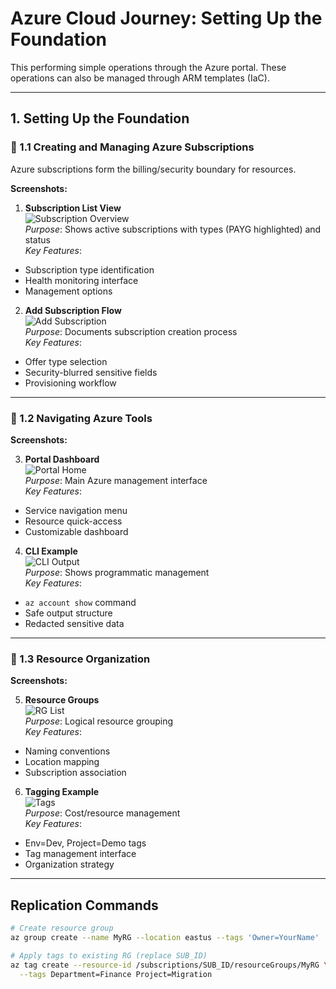 # Azure Cloud Journey: Setting Up the Foundation

This performing simple operations through the Azure portal. These operations can also be managed through ARM templates (IaC).

---

## 1. Setting Up the Foundation

### 🔷 1.1 Creating and Managing Azure Subscriptions
Azure subscriptions form the billing/security boundary for resources.

**Screenshots:**

1. **Subscription List View**  
![Subscription Overview](https://github.com/user-attachments/assets/a416f77a-3976-4807-a3de-94423f3c56e3)  
*Purpose*: Shows active subscriptions with types (PAYG highlighted) and status  
*Key Features*:  
- Subscription type identification  
- Health monitoring interface  
- Management options  

2. **Add Subscription Flow**  
![Add Subscription](https://github.com/user-attachments/assets/e9e77fb4-0e86-466f-9492-88b0345b5807)  
*Purpose*: Documents subscription creation process  
*Key Features*:  
- Offer type selection  
- Security-blurred sensitive fields  
- Provisioning workflow  

---

### 🔷 1.2 Navigating Azure Tools

**Screenshots:**

3. **Portal Dashboard**  
![Portal Home](https://github.com/user-attachments/assets/23c2a4ab-de33-4585-ba97-8ec4f862b437)  
*Purpose*: Main Azure management interface  
*Key Features*:  
- Service navigation menu  
- Resource quick-access  
- Customizable dashboard  

4. **CLI Example**  
![CLI Output](https://github.com/user-attachments/assets/3aeca79e-dadd-4417-a5b5-dff551a3ad71)  
*Purpose*: Shows programmatic management  
*Key Features*:  
- `az account show` command  
- Safe output structure  
- Redacted sensitive data  

---

### 🔷 1.3 Resource Organization

**Screenshots:**

5. **Resource Groups**  
![RG List](https://github.com/user-attachments/assets/d1fcf697-3f3f-4d37-adad-caf53644d5f5)  
*Purpose*: Logical resource grouping  
*Key Features*:  
- Naming conventions  
- Location mapping  
- Subscription association  

6. **Tagging Example**  
![Tags](https://github.com/user-attachments/assets/71a6adde-7f3d-4f5e-b160-104ae8f6bdfa)  
*Purpose*: Cost/resource management  
*Key Features*:  
- Env=Dev, Project=Demo tags  
- Tag management interface  
- Organization strategy  

---

## Replication Commands
```bash
# Create resource group
az group create --name MyRG --location eastus --tags 'Owner=YourName' 'Env=Demo'

# Apply tags to existing RG (replace SUB_ID)
az tag create --resource-id /subscriptions/SUB_ID/resourceGroups/MyRG \
  --tags Department=Finance Project=Migration
